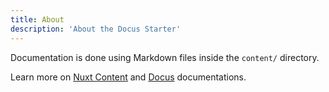 ```yaml
---
title: About
description: 'About the Docus Starter'
---
```


Documentation is done using Markdown files inside the `content/` directory.

Learn more on [Nuxt Content](https://content.nuxtjs.org) and [Docus](https://docus.dev) documentations.
